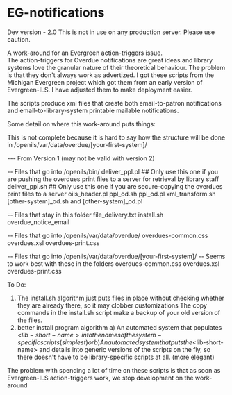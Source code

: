 EG-notifications
================
Dev version - 2.0 
This is not in use on any production server. Please use caution.


A work-around for an Evergreen action-triggers issue.  
The action-triggers for Overdue notifications are great ideas and
library systems love the granular nature of their theoretical behaviour.
The problem is that they don't always work as advertized.
I got these scripts from the Michigan Evergreen project which got them
from an early version of Evergreen-ILS. I have adjusted them to make 
deployment easier.  

The scripts produce xml files that create both email-to-patron
notifications and email-to-library-system printable mailable 
notifications.  

Some detail on where this work-around puts things:

This is not complete because it is hard to say how the structure
  will be done in /openils/var/data/overdue/[your-first-system]/

--- From Version 1 (may not be valid with version 2)

-- Files that go into /openils/bin/
 deliver_ppl.pl ## Only use this one if you are pushing the
  overdues print files to a server for
  retrieval by library staff
 deliver_ppl.sh ## Only use this one if you are secure-copying the
  overdues print files to a server
 oils_header.pl
 ppl_od.sh
 ppl_od.pl
 xml_transform.sh
 [other-system]_od.sh and [other-system]_od.pl

-- Files that stay in this folder
 file_delivery.txt
 install.sh
 overdue_notice_email 
 
-- Files that go into /openils/var/data/overdue/
 overdues-common.css
 overdues.xsl
 overdues-print.css

-- Files that go into /openils/var/data/overdue/[your-first-system]/
-- Seems to work best with these in the folders
 overdues-common.css
 overdues.xsl
 overdues-print.css

 To Do: 
 1) The install.sh algorithm just puts files in place without checking
   whether they are already there, so it may clobber customizations
   The copy commands in the install.sh script make a backup of your old
   version of the files. 
 2) better install program algorithm
   a)  An automated system that populates <$lib-short-name> into the names of the 
   system-specific scripts (simplest) or
   b)  An automated system that puts the <$lib-short-name> and details into 
   generic versions of the scripts on the fly, so there doesn't have to be 
   library-specific scripts at all. (more elegant)
   
   The problem with spending a lot of time on these scripts is that as soon
   as Evergreen-ILS action-triggers work, we stop development on the
   work-around

